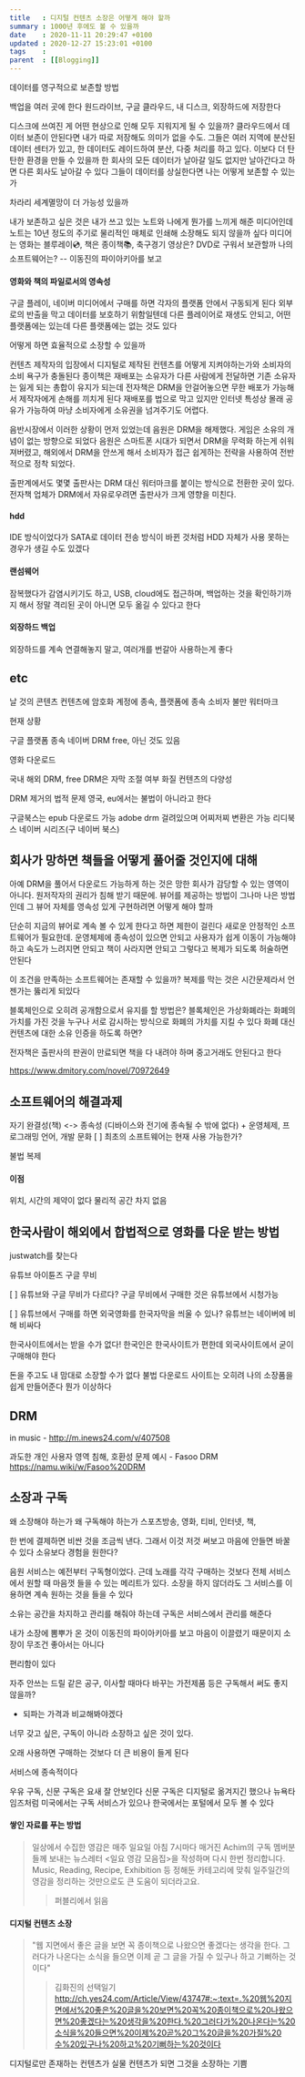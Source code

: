 ```yaml
---
title   : 디지털 컨텐츠 소장은 어떻게 해야 할까
summary : 1000년 후에도 볼 수 있을까
date    : 2020-11-11 20:29:47 +0100
updated : 2020-12-27 15:23:01 +0100
tags    :
parent  : [[Blogging]]
---
```


데이터를 영구적으로 보존할 방법

백업을 여러 곳에 한다
원드라이브, 구글 클라우드, 내 디스크, 외장하드에 저장한다

디스크에 쓰여진 게 어떤 현상으로 인해 모두 지워지게 될 수 있을까?
클라우드에서 데이터 보존이 안된다면 내가 따로 저장해도 의미가 없을 수도.
그들은 여러 지역에 분산된 데이터 센터가 있고, 한 데이터도 레이드하여 분산, 다중 처리를 하고 있다. 이보다 더 탄탄한 환경을 만들 수 있을까
한 회사의 모든 데이터가 날아갈 일도 없지만 날아간다고 하면 다른 회사도 날아갈 수 있다
그들이 데이터를 상실한다면 나는 어떻게 보존할 수 있는가

차라리 세계멸망이 더 가능성 있을까

내가 보존하고 싶은 것은 내가 쓰고 있는 노트와 나에게 뭔가를 느끼게 해준 미디어인데
노트는 10년 정도의 주기로 물리적인 매체로 인쇄해 소장해도 되지 않을까 싶다
미디어는 영화는 블루레이💿, 책은 종이책📚, 축구경기 영상은? DVD로 구워서 보관할까
나의 소프트웨어는?
-- 이동진의 파이아키아를 보고

#### 영화와 책의 파일로서의 영속성
구글 플레이, 네이버 미디어에서 구매를 하면
각자의 플랫폼 안에서 구동되게 된다
외부로의 반출을 막고 데이터를 보호하기 위함일텐데
다른 플레이어로 재생도 안되고, 어떤 플랫폼에는 있는데 다른 플랫폼에는 없는 것도 있다

어떻게 하면 효율적으로 소장할 수 있을까

컨텐츠 제작자의 입장에서 디지털로 제작된 컨텐츠를 어떻게 지켜야하는가와 소비자의 소비 욕구가 충돌된다
종이책은 재배포는 소유자가 다른 사람에게 전달하면 기존 소유자는 잃게 되는 총합이 유지가 되는데 전자책은 DRM을 안걸어놓으면 무한 배포가 가능해서 제작자에게 손해를 끼치게 된다
재배포를 법으로 막고 있지만 인터넷 특성상 몰래 공유가 가능하여 마냥 소비자에게 소유권을 넘겨주기도 어렵다.

음반시장에서 이러한 상황이 먼저 있었는데 음원은 DRM을 해제했다.
게임은 소유의 개념이 없는 방향으로 되었다
음원은 스마트폰 시대가 되면서 DRM을 무력화 하는게 쉬워져버렸고, 해외에서 DRM을 안쓰게 해서 소비자가 접근 쉽게하는 전략을 사용하여 전반적으로 정착 되었다.

출판계에서도 몇몇 출판사는 DRM 대신 워터마크를 붙이는 방식으로 전환한 곳이 있다.
전자책 업체가 DRM에서 자유로우려면 출판사가 크게 영향을 미친다.

#### hdd
IDE 방식이었다가 SATA로 데이터 전송 방식이 바뀐 것처럼 HDD 자체가 사용 못하는
경우가 생길 수도 있겠다

#### 랜섬웨어
잠복했다가 감염시키기도 하고, USB, cloud에도 접근하며, 백업하는 것을
확인하기까지 해서 정말 격리된 곳이 아니면 모두 옮길 수 있다고 한다

#### 외장하드 백업
외장하드를 계속 연결해놓지 말고, 여러개를 번갈아 사용하는게 좋다

## etc
날 것의 콘텐츠
컨텐츠에 암호화
계정에 종속, 플랫폼에 종속
소비자 불만
워터마크

현재 상황

구글
플랫폼 종속
네이버
DRM free, 아닌 것도 있음

영화 다운로드

국내 해외
DRM, free
DRM은 자막 조절 여부
화질
컨텐츠의 다양성

DRM 제거의 법적 문제
영국, eu에서는 불법이 아니라고 한다

구글북스는 epub 다운로드 가능
adobe drm 걸려있으며 어찌저찌 변환은 가능
리디북스
네이버 시리즈(구 네이버 북스)

## 회사가 망하면 책들을 어떻게 풀어줄 것인지에 대해
아예 DRM을 풀어서 다운로드 가능하게 하는 것은 망한 회사가 감당할 수 있는 영역이 아니다. 원저작자의 권리가 침해 받기 때문에.
뷰어를 제공하는 방법이 그나마 나은 방법인데
그 뷰어 자체를 영속성 있게 구현하려면 어떻게 해야 할까

단순히 지금의 뷰어로 계속 볼 수 있게 한다고 하면 제한이 걸린다
새로운 안정적인 소프트웨어가 필요한데.
운영체제에 종속성이 있으면 안되고
사용자가 쉽게 이동이 가능해야 하고
속도가 느려지면 안되고
책이 사라지면 안되고
그렇다고 복제가 되도록 허술하면 안된다

이 조건을 만족하는 소프트웨어는 존재할 수 있을까?
복제를 막는 것은 시간문제라서 언젠가는 뚫리게 되있다

블록체인으로 오히려 공개함으로서 유지를 할 방법은?
블록체인은 가상화폐라는 화폐의 가치를 가진 것을 누구나 서로 감시하는 방식으로 화폐의 가치를 지킬 수 있다
화폐 대신 컨텐츠에 대한 소유 인증을 하도록 하면?

전자책은 출판사의 판권이 만료되면 책을 다 내려야 하며
중고거래도 안된다고 한다

https://www.dmitory.com/novel/70972649

## 소프트웨어의 해결과제
자기 완결성(책) <-> 종속성 (디바이스와 전기에 종속될 수 밖에 없다) + 운영체제, 프로그래밍 언어, 개발 문화
[ ] 최초의 소프트웨어는 현재 사용 가능한가?

불법 복제

#### 이점
위치, 시간의 제약이 없다
물리적 공간 차지 없음

## 한국사람이 해외에서 합법적으로 영화를 다운 받는 방법
justwatch를 찾는다

유튜브
아이튠즈
구글 무비

[ ] 유튜브와 구글 무비가 다르다?
구글 무비에서 구매한 것은 유튜브에서 시청가능

[ ] 유튜브에서 구매를 하면 외국영화를 한국자막을 씌울 수 있나?
유튜브는 네이버에 비해 비싸다

한국사이트에서는 받을 수가 없다!
한국인은 한국사이트가 편한데 외국사이트에서 굳이 구매해야 한다

돈을 주고도 내 맘대로 소장할 수가 없다
불법 다운로드 사이트는 오히려 나의 소장품을 쉽게 만들어준다
뭔가 이상하다

## DRM
in music - http://m.inews24.com/v/407508

과도한 개인 사용자 영역 침해, 호환성 문제 예시 - Fasoo DRM
https://namu.wiki/w/Fasoo%20DRM

## 소장과 구독
왜 소장해야 하는가
왜 구독해야 하는가
스포츠방송, 영화, 티비, 인터넷, 책,

한 번에 결제하면 비싼 것을 조금씩 낸다. 그래서 이것 저것 써보고 마음에 안들면 바꿀 수 있다
소유보다 경험을 원한다?

음원 서비스는 예전부터 구독형이었다. 근데 노래를 각각 구매하는 것보다 전체
서비스에서 원할 때 마음껏 들을 수 있는 메리트가 있다.
소장을 하지 않더라도 그 서비스를 이용하면 계속 원하는 것을 들을 수 있다

소유는 공간을 차지하고 관리를 해줘야 하는데 구독은 서비스에서 관리를 해준다

내가 소장에 뽐뿌가 온 것이 이동진의 파이아키아를 보고 마음이 이끌렸기 때문이지
소장이 무조건 좋아서는 아니다

편리함이 있다

자주 안쓰는 드릴 같은 공구, 이사할 때마다 바꾸는 가전제품 등은 구독해서 써도
좋지 않을까?
- 되파는 가격과 비교해봐야겠다

너무 갖고 싶은, 구독이 아니라 소장하고 싶은 것이 있다.

오래 사용하면 구매하는 것보다 더 큰 비용이 들게 된다

서비스에 종속적이다

우유 구독, 신문 구독은 요새 잘 안보인다
신문 구독은 디지털로 옮겨지긴 했으나 뉴욕타임즈처럼 미국에서는 구독 서비스가
있으나 한국에서는 포털에서 모두 볼 수 있다




#### 쌓인 자료를 푸는 방법
> 일상에서 수집한 영감은 매주 일요일 아침 7시마다 매거진 Achim의 구독 멤버분들께
보내는 뉴스레터 <일요 영감 모음집>을 작성하며 다시 한번 정리합니다. Music,
Reading, Recipe, Exhibition 등 정해둔 카테고리에 맞춰 일주일간의 영감을 정리하는
것만으로도 큰 도움이 되더라고요.
>> 퍼블리에서 읽음

#### 디지털 컨텐츠 소장
> "웹 지면에서 좋은 글을 보면 꼭 종이책으로 나왔으면 좋겠다는 생각을 한다. 그러다가 나온다는 소식을 들으면 이제 곧 그 글을 가질 수 있구나 하고 기뻐하는 것이다"
> > 김화진의 선택일기
http://ch.yes24.com/Article/View/43747#:~:text=.%20웹%20지면에서%20좋은%20글을%20보면%20꼭%20종이책으로%20나왔으면%20좋겠다는%20생각을%20한다.%20그러다가%20나온다는%20소식을%20들으면%20이제%20곧%20그%20글을%20가질%20수%20있구나%20하고%20기뻐하는%20것이다

디지털로만 존재하는 컨텐츠가 실물 컨텐츠가 되면 그것을 소장하는 기쁨


